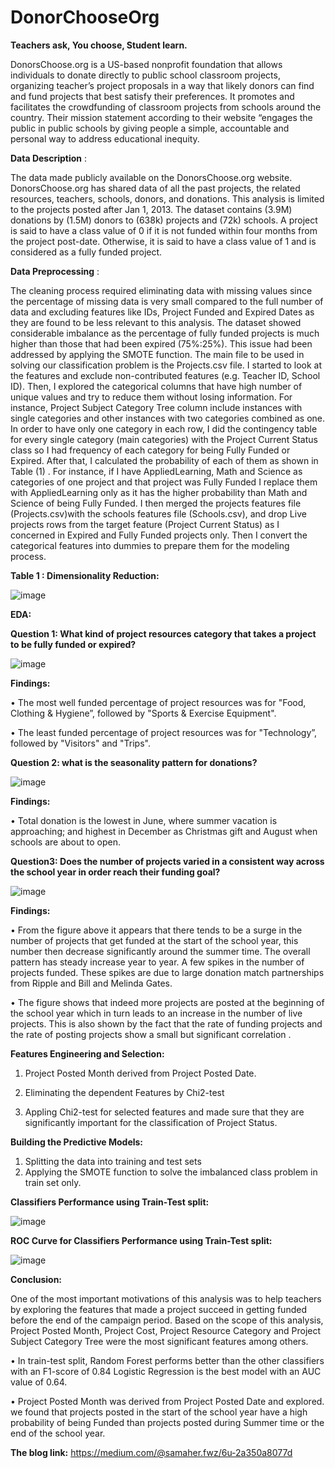 # DonorChooseOrg
**Teachers ask, You choose, Student learn.**

DonorsChoose.org is a US-based nonprofit foundation that allows individuals to donate directly to public school classroom projects, organizing teacher’s project proposals in a way that likely donors can find and fund projects that best satisfy their preferences. It promotes and facilitates the crowdfunding of classroom projects from schools around the country. Their mission statement according to their website “engages the public in public schools by giving people a simple, accountable and personal way to address educational inequity.

**Data Description** :

The data made publicly available on the DonorsChoose.org website. DonorsChoose.org has shared data of all the past projects, the related resources, teachers, schools, donors, and donations. This analysis is limited to the projects posted after Jan 1, 2013. The dataset contains (3.9M) donations by (1.5M) donors to (638k) projects and (72k) schools. A project is said to have a class value of 0 if it is not funded within four months from the project post-date. Otherwise, it is said to have a class value of 1 and is considered as a fully funded project. 


**Data Preprocessing** :

The cleaning process required eliminating data with missing values since the percentage of missing data is very small compared to the full number of data and excluding features like IDs, Project Funded and Expired Dates as they are found to be less relevant to this analysis. The dataset showed considerable imbalance as the percentage of fully funded projects is much higher than those that had been expired (75%:25%). This issue had been addressed by applying the SMOTE function. The main file to be used in solving our classification problem is the Projects.csv file. I started to look at the features and exclude non-contributed features (e.g. Teacher ID, School ID). Then, I explored the categorical columns that have high number of unique values and try to reduce them without losing information. For instance, Project Subject Category Tree column include instances with single categories and other instances with two categories combined as one. In order to have only one category in each row, I did the contingency table for every single category (main categories) with the Project Current Status class so I had frequency of each category for being Fully Funded or Expired. After that, I calculated the probability of each of them as shown in Table (1) . For instance, if I  have AppliedLearning, Math and Science as categories of one project and that project was Fully Funded I replace them with AppliedLearning only as it has the higher probability than Math and Science of being Fully Funded. I then merged the projects features file (Projects.csv)with the schools features file (Schools.csv), and drop Live projects rows from the target feature (Project Current Status) as I concerned in Expired and Fully Funded projects only. Then I convert the categorical features into dummies to prepare them for the modeling process. 


**Table 1 : Dimensionality Reduction:**

![image](https://user-images.githubusercontent.com/93243958/139011250-348036c4-34c5-4fca-a355-d96205fd5dcb.png)
  

**EDA:**


**Question 1: What kind of project resources category that takes a project to be fully funded
or expired?**

![image](https://user-images.githubusercontent.com/93243958/139573005-9fc6e349-2b1f-4e67-a32f-ba8f63a2e0c9.png)

**Findings:**

•	The most well funded percentage of project resources was for "Food, Clothing & Hygiene”, followed by "Sports & Exercise Equipment".

•	The least  funded percentage of project resources was for "Technology”, followed by "Visitors" and "Trips".

**Question 2: what is the seasonality pattern for donations?**

![image](https://user-images.githubusercontent.com/93243958/139925696-169a02fc-0bc0-4d45-87a8-b172ec99b757.png)

**Findings:**

• Total donation is the lowest in June, where summer vacation is approaching; and highest in December as Christmas gift and August when schools are about to open.

**Question3: Does the number of projects varied in a consistent way across the school year in order reach their funding goal?**

![image](https://user-images.githubusercontent.com/93243958/139236794-3265282f-a1d0-48b0-b116-a60caac1f651.png)

**Findings:**

• From the figure above it appears that there tends to be a surge in the number of projects that get funded at the start of the school year, this number then decrease significantly around the summer time. The overall pattern has steady increase year to year. A few spikes in the number of projects funded. These spikes are due to large donation match partnerships from Ripple and Bill and Melinda Gates.

• The figure shows that indeed more projects are posted at the beginning of the school year which in turn leads to an increase in the number of live projects. This is also shown by the fact that the rate of funding projects and the rate of posting projects show a small but significant correlation .


**Features Engineering and Selection:**

1. Project  Posted  Month  derived  from  Project  Posted Date.

2. Eliminating  the  dependent  Features by Chi2-test 

3. Appling Chi2-test for  selected  features  and  made  sure  that  they  are significantly important for the classification of Project Status.



**Building the Predictive Models:**

1. Splitting  the  data   into training  and  test  sets
2. Applying the SMOTE function to solve the imbalanced class problem in train set only.

**Classifiers Performance using Train-Test split:**

![image](https://user-images.githubusercontent.com/93243958/139572983-ae380da7-fb00-4634-8759-308e62d82c5e.png)

**ROC Curve  for Classifiers Performance using Train-Test split:**

![image](https://user-images.githubusercontent.com/93243958/139693298-df05b591-ec30-479c-a81a-5c4fc0787fcd.png)



**Conclusion:**

One of the most important motivations of this analysis was to help teachers by exploring the features that made a project succeed in getting funded before the end of the campaign period. Based on the scope of this analysis, Project Posted Month, Project Cost, Project Resource Category and Project Subject Category Tree were the most significant features among others.

• In train-test split, Random Forest performs better than the other classifiers with an F1-score of 0.84 Logistic Regression is the best model with an AUC value of 0.64. 

• Project Posted Month was derived from Project Posted Date and explored. we found that projects posted in the start of the school year have a high probability of being Funded than projects posted during Summer time or the end of the school year.



**The blog link:** https://medium.com/@samaher.fwz/6u-2a350a8077d

